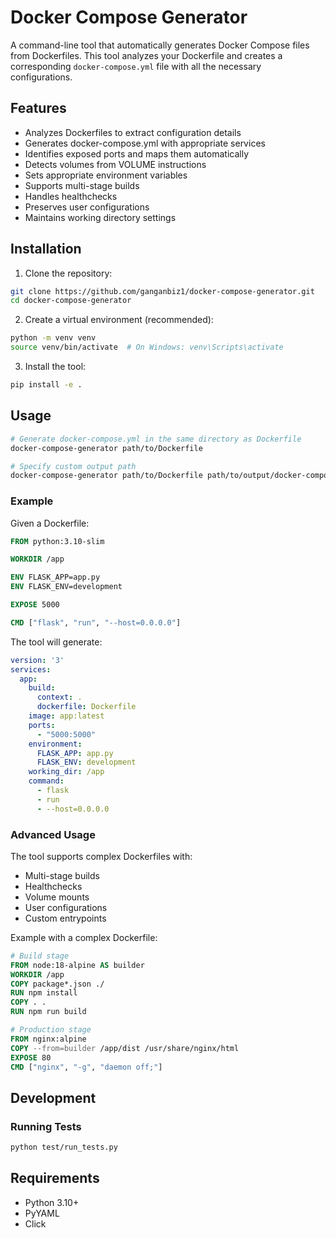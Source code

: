 # Docker Compose Generator

A command-line tool that automatically generates Docker Compose files from Dockerfiles. This tool analyzes your Dockerfile and creates a corresponding `docker-compose.yml` file with all the necessary configurations.

## Features

- Analyzes Dockerfiles to extract configuration details
- Generates docker-compose.yml with appropriate services
- Identifies exposed ports and maps them automatically
- Detects volumes from VOLUME instructions
- Sets appropriate environment variables
- Supports multi-stage builds
- Handles healthchecks
- Preserves user configurations
- Maintains working directory settings

## Installation

1. Clone the repository:
```bash
git clone https://github.com/ganganbiz1/docker-compose-generator.git
cd docker-compose-generator
```

2. Create a virtual environment (recommended):
```bash
python -m venv venv
source venv/bin/activate  # On Windows: venv\Scripts\activate
```

3. Install the tool:
```bash
pip install -e .
```

## Usage

```bash
# Generate docker-compose.yml in the same directory as Dockerfile
docker-compose-generator path/to/Dockerfile

# Specify custom output path
docker-compose-generator path/to/Dockerfile path/to/output/docker-compose.yml
```

### Example

Given a Dockerfile:
```dockerfile
FROM python:3.10-slim

WORKDIR /app

ENV FLASK_APP=app.py
ENV FLASK_ENV=development

EXPOSE 5000

CMD ["flask", "run", "--host=0.0.0.0"]
```

The tool will generate:
```yaml
version: '3'
services:
  app:
    build:
      context: .
      dockerfile: Dockerfile
    image: app:latest
    ports:
      - "5000:5000"
    environment:
      FLASK_APP: app.py
      FLASK_ENV: development
    working_dir: /app
    command:
      - flask
      - run
      - --host=0.0.0.0
```

### Advanced Usage

The tool supports complex Dockerfiles with:
- Multi-stage builds
- Healthchecks
- Volume mounts
- User configurations
- Custom entrypoints

Example with a complex Dockerfile:
```dockerfile
# Build stage
FROM node:18-alpine AS builder
WORKDIR /app
COPY package*.json ./
RUN npm install
COPY . .
RUN npm run build

# Production stage
FROM nginx:alpine
COPY --from=builder /app/dist /usr/share/nginx/html
EXPOSE 80
CMD ["nginx", "-g", "daemon off;"]
```

## Development

### Running Tests

```bash
python test/run_tests.py
```

## Requirements

- Python 3.10+
- PyYAML
- Click
